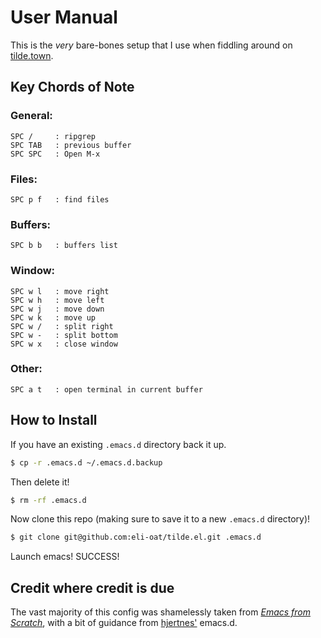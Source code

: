 # User Manual 

This is the *very* bare-bones setup that I use when fiddling around on [tilde.town](https://tilde.town).

## Key Chords of Note
### General:
```
SPC /     : ripgrep
SPC TAB   : previous buffer
SPC SPC   : Open M-x
```
### Files:
```
SPC p f   : find files
```
### Buffers:
```
SPC b b   : buffers list
```
### Window:
```
SPC w l   : move right
SPC w h   : move left
SPC w j   : move down
SPC w k   : move up
SPC w /   : split right
SPC w -   : split bottom
SPC w x   : close window
```
### Other:
```
SPC a t   : open terminal in current buffer
```

## How to Install

If you have an existing `.emacs.d` directory back it up. 

```bash
$ cp -r .emacs.d ~/.emacs.d.backup
```

Then delete it! 

```bash
$ rm -rf .emacs.d
```

Now clone this repo (making sure to save it to a new `.emacs.d` directory)! 

```bash
$ git clone git@github.com:eli-oat/tilde.el.git .emacs.d
```

Launch emacs! SUCCESS!

## Credit where credit is due 

The vast majority of this config was shamelessly taken from [*Emacs from Scratch*](https://huytd.github.io/emacs-from-scratch.html), with a bit of guidance from [hjertnes'](https://github.com/hjertnes/emacs.d) emacs.d.
